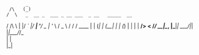 
           _                                      
     /\   (_)                                     
    /  \   _  __ _  ___ _ __ ___  _ __   _____  __
   / /\ \ | |/ _` |/ __| '__/ _ \| '_ \ / _ \ \/ /
  / ____ \| | (_| | (__| | | (_) | | | |  __/>  < 
 /_/    \_\_|\__, |\___|_|  \___/|_| |_|\___/_/\_\
                | |                               
                |_|                               
